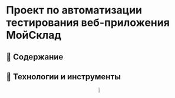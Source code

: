 # Проект по автоматизации тестирования веб-приложения МойСклад

## :page_with_curl:	Содержание

## :rocket: Технологии и инструменты

<p align="center">
<img width="6%" title="IntelliJ IDEA" src="images/logo/intellijidea.svg">
